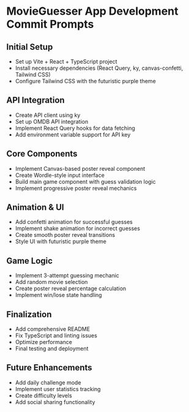 # MovieGuesser App Development Commit Prompts

## Initial Setup
- Set up Vite + React + TypeScript project
- Install necessary dependencies (React Query, ky, canvas-confetti, Tailwind CSS)
- Configure Tailwind CSS with the futuristic purple theme

## API Integration
- Create API client using ky
- Set up OMDB API integration
- Implement React Query hooks for data fetching
- Add environment variable support for API key

## Core Components
- Implement Canvas-based poster reveal component
- Create Wordle-style input interface
- Build main game component with guess validation logic
- Implement progressive poster reveal mechanics

## Animation & UI
- Add confetti animation for successful guesses
- Implement shake animation for incorrect guesses
- Create smooth poster reveal transitions
- Style UI with futuristic purple theme

## Game Logic
- Implement 3-attempt guessing mechanic
- Add random movie selection
- Create poster reveal percentage calculation
- Implement win/lose state handling

## Finalization
- Add comprehensive README
- Fix TypeScript and linting issues
- Optimize performance
- Final testing and deployment

## Future Enhancements
- Add daily challenge mode
- Implement user statistics tracking
- Create difficulty levels
- Add social sharing functionality
